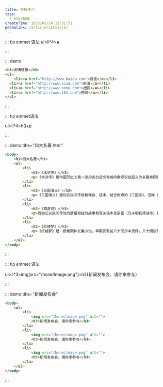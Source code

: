 ```yaml
---
title: 链接练习
tags:
  - html基础
createTime: 2025/06/14 11:51:51
permalink: /article/q1tmj5jb/
---
```

:::  tip emmet 语法
ul>li*4>a

:::

::: demo

```html
<h3>友情链接</h3>
<ul>
	<li><a href="http://www.baidu.com">百度</a></li>
  <li><a href="http://www.sina.com">新浪</a></li>
  <li><a href="http://www.sohu.com">搜狐</a></li>
  <li><a href="http://www.163.com">网易</a></li>
</ul>
```

:::

::: tip emmet语法

ul>li*4>h3+p

:::

::: demo title="四大名著.html"

```html
<body>
    <h1>四大名著</h1>
    <ul>
        <li>
            <h3>《水浒传》</h3>
            <p>《水浒传》是中国历史上第一部用古白话文写成的歌颂农民起义的长篇章回体版块结构小说，以宋江领导的起义军为主要题材，通过一系列梁山英雄反抗压迫、英勇斗争的生动故事，暴露了北宋末年统治阶级的腐朽和残暴，揭露了当时尖锐对立的社会矛盾和“官逼民反”的残酷现实。</p>
        </li>
        <li>
            <h3>《三国演义》</h3>
            <p>《三国演义》是综合民间传说和戏曲、话本，结合陈寿的《三国志》、范晔《后汉书》、元代《三国志平话》、和裴松之注的史料，以及作者个人对社会人生的体悟写成。现所见刊本以明嘉靖本最早，分24卷，240则。清初毛宗岗父子又做了一些修改，并成为现在最常见的120回本</p>
        </li>
        <li>
            <h3>《西游记》</h3>
            <p>西游记以民间传说的唐僧取经的故事和有关话本及杂剧（元末明初杨讷作）基础上创作而成。</p>
        </li>
        <li>
            <h3>《红楼梦》</h3>
            <p>《红楼梦》是一部章回体长篇小说。早期仅有前八十回抄本流传，八十回后部分未完成且原稿供失。原名《脂砚斋重评石头记》。程伟元邀请高鹗协同整理出版百二十回全本，定名《红楼梦》。亦有版本作《金玉缘》</p>
        </li>
    </ul>
</body>
```

:::

::: tip emmet 语法

ul>li*3>img[src="/hone/image.png"]+h3{新闻发布会，请你来参与}

:::

::: demo title="新闻发布会"

```html
<body>
    <ul>
        <li>
            <img src="/hone/image.png" alt="">
            <h3>新闻发布会，请你来参与</h3>
        </li>
        <li>
            <img src="/hone/image.png" alt="">
            <h3>新闻发布会，请你来参与</h3>
        </li>
        <li>
            <img src="/hone/image.png" alt="">
            <h3>新闻发布会，请你来参与</h3>
        </li>
    </ul>
</body>
```

:::

